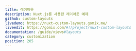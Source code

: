 ```yaml
---
title: 레이아웃
description: Nuxt.js를 사용한 레이아웃 예제
github: custom-layouts
livedemo: https://nuxt-custom-layouts.gomix.me/
liveedit: https://gomix.com/#!/project/nuxt-custom-layouts
documentation: /guide/views#layouts
category: customization
position: 205
---
```

